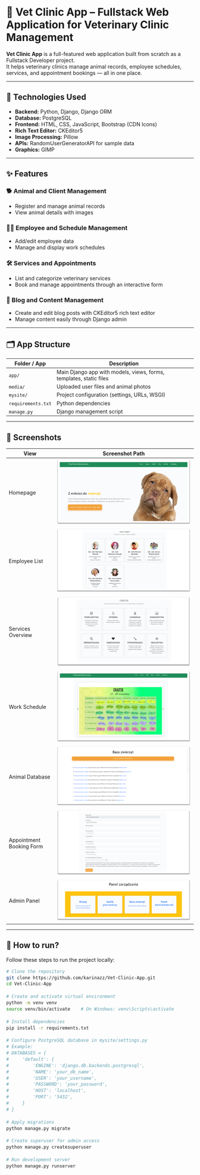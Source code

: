 # 🐾 Vet Clinic App – Fullstack Web Application for Veterinary Clinic Management

**Vet Clinic App** is a full-featured web application built from scratch as a Fullstack Developer project.  
It helps veterinary clinics manage animal records, employee schedules, services, and appointment bookings — all in one place.

---

## 🔧 Technologies Used

- **Backend:** Python, Django, Django ORM  
- **Database:** PostgreSQL  
- **Frontend:** HTML, CSS, JavaScript, Bootstrap (CDN Icons)  
- **Rich Text Editor:** CKEditor5  
- **Image Processing:** Pillow  
- **APIs:** RandomUserGeneratorAPI for sample data  
- **Graphics:** GIMP  

---

## ✨ Features

### 🐕 Animal and Client Management
- Register and manage animal records  
- View animal details with images  

### 👩‍⚕️ Employee and Schedule Management
- Add/edit employee data  
- Manage and display work schedules  

### 🛠 Services and Appointments
- List and categorize veterinary services  
- Book and manage appointments through an interactive form  

### 📝 Blog and Content Management
- Create and edit blog posts with CKEditor5 rich text editor  
- Manage content easily through Django admin  

---

## 🗂 App Structure

| Folder / App       | Description                                   |
|-------------------|-----------------------------------------------|
| `app/`            | Main Django app with models, views, forms, templates, static files |
| `media/`          | Uploaded user files and animal photos          |
| `mysite/`         | Project configuration (settings, URLs, WSGI)  |
| `requirements.txt`| Python dependencies                            |
| `manage.py`       | Django management script                       |

---

## 📸 Screenshots

| View                      | Screenshot Path                    |
|---------------------------|----------------------------------|
| Homepage                  | ![](screenshots/homepage.png)       |
| Employee List             | ![](screenshots/employees.png)       |
| Services Overview         | ![](screenshots/services.png)        |
| Work Schedule             | ![](screenshots/schedule.png)        |
| Animal Database           | ![](screenshots/animals.png)         |
| Appointment Booking Form  | ![](screenshots/reservation_form.png)|
| Admin Panel               | ![](screenshots/admin_panel.png)     |

---

## 🚀 How to run?

Follow these steps to run the project locally:

```bash
# Clone the repository
git clone https://github.com/karinazz/Vet-Clinic-App.git
cd Vet-Clinic-App

# Create and activate virtual environment
python -m venv venv
source venv/bin/activate    # On Windows: venv\Scripts\activate

# Install dependencies
pip install -r requirements.txt

# Configure PostgreSQL database in mysite/settings.py
# Example:
# DATABASES = {
#     'default': {
#         'ENGINE': 'django.db.backends.postgresql',
#         'NAME': 'your_db_name',
#         'USER': 'your_username',
#         'PASSWORD': 'your_password',
#         'HOST': 'localhost',
#         'PORT': '5432',
#     }
# }

# Apply migrations
python manage.py migrate

# Create superuser for admin access
python manage.py createsuperuser

# Run development server
python manage.py runserver
